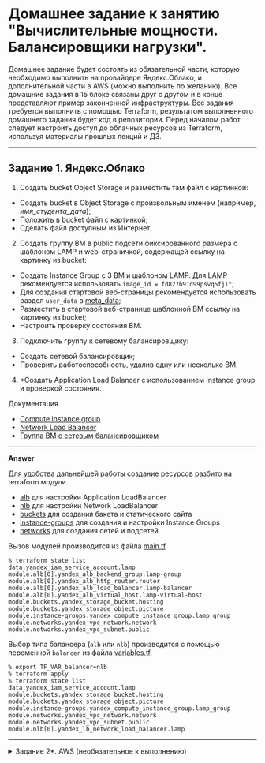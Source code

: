 # Домашнее задание к занятию "Вычислительные мощности. Балансировщики нагрузки".
Домашнее задание будет состоять из обязательной части, которую необходимо выполнить на провайдере Яндекс.Облако, и дополнительной части в AWS (можно выполнить по желанию). Все домашние задания в 15 блоке связаны друг с другом и в конце представляют пример законченной инфраструктуры.
Все задания требуется выполнить с помощью Terraform, результатом выполненного домашнего задания будет код в репозитории. Перед началом работ следует настроить доступ до облачных ресурсов из Terraform, используя материалы прошлых лекций и ДЗ.

---
## Задание 1. Яндекс.Облако 

1. Создать bucket Object Storage и разместить там файл с картинкой:
- Создать bucket в Object Storage с произвольным именем (например, _имя_студента_дата_);
- Положить в bucket файл с картинкой;
- Сделать файл доступным из Интернет.
2. Создать группу ВМ в public подсети фиксированного размера с шаблоном LAMP и web-страничкой, содержащей ссылку на картинку из bucket:
- Создать Instance Group с 3 ВМ и шаблоном LAMP. Для LAMP рекомендуется использовать `image_id = fd827b91d99psvq5fjit`;
- Для создания стартовой веб-страницы рекомендуется использовать раздел `user_data` в [meta_data](https://cloud.yandex.ru/docs/compute/concepts/vm-metadata);
- Разместить в стартовой веб-странице шаблонной ВМ ссылку на картинку из bucket;
- Настроить проверку состояния ВМ.
3. Подключить группу к сетевому балансировщику:
- Создать сетевой балансировщик;
- Проверить работоспособность, удалив одну или несколько ВМ.
4. *Создать Application Load Balancer с использованием Instance group и проверкой состояния.

Документация
- [Compute instance group](https://registry.terraform.io/providers/yandex-cloud/yandex/latest/docs/resources/compute_instance_group)
- [Network Load Balancer](https://registry.terraform.io/providers/yandex-cloud/yandex/latest/docs/resources/lb_network_load_balancer)
- [Группа ВМ с сетевым балансировщиком](https://cloud.yandex.ru/docs/compute/operations/instance-groups/create-with-balancer)
---

**Answer**

Для удобства дальнейшей работы создание ресурсов разбито на terraform модули.

- [alb](assets/modules/alb/) для настройки Application LoadBalancer
- [nlb](assets/modules/nlb/) для настройки Network LoadBalancer
- [buckets](assets/modules/buckets/) для создания бакета и статического сайта
- [instance-groups](assets/modules/instance-groups/) для создания и настройки Instance Groups
- [networks](assets/modules/networks/) для создания сетей и подсетей

Вызов модулей производится из файла [main.tf](assets/main.tf). 

```console
% terraform state list
data.yandex_iam_service_account.lamp
module.alb[0].yandex_alb_backend_group.lamp-group
module.alb[0].yandex_alb_http_router.router
module.alb[0].yandex_alb_load_balancer.lamp-balancer
module.alb[0].yandex_alb_virtual_host.lamp-virtual-host
module.buckets.yandex_storage_bucket.hosting
module.buckets.yandex_storage_object.picture
module.instance-groups.yandex_compute_instance_group.lamp_group
module.networks.yandex_vpc_network.network
module.networks.yandex_vpc_subnet.public
```

Выбор типа балансера (`alb` или `nlb`) производится с помощью переменной `balancer` из файла [variables.tf](assets/variables.tf).

```console
% export TF_VAR_balancer=nlb
% terraform apply
% terraform state list
data.yandex_iam_service_account.lamp
module.buckets.yandex_storage_bucket.hosting
module.buckets.yandex_storage_object.picture
module.instance-groups.yandex_compute_instance_group.lamp_group
module.networks.yandex_vpc_network.network
module.networks.yandex_vpc_subnet.public
module.nlb[0].yandex_lb_network_load_balancer.lamp
```

---

<details>
<summary>Задание 2*. AWS (необязательное к выполнению)</summary>
## Задание 2*. AWS (необязательное к выполнению)

Используя конфигурации, выполненные в рамках ДЗ на предыдущем занятии, добавить к Production like сети Autoscaling group из 3 EC2-инстансов с  автоматической установкой web-сервера в private домен.

1. Создать bucket S3 и разместить там файл с картинкой:
- Создать bucket в S3 с произвольным именем (например, _имя_студента_дата_);
- Положить в bucket файл с картинкой;
- Сделать доступным из Интернета.
2. Сделать Launch configurations с использованием bootstrap скрипта с созданием веб-странички на которой будет ссылка на картинку в S3. 
3. Загрузить 3 ЕС2-инстанса и настроить LB с помощью Autoscaling Group.

Resource terraform
- [S3 bucket](https://registry.terraform.io/providers/hashicorp/aws/latest/docs/resources/s3_bucket)
- [Launch Template](https://registry.terraform.io/providers/hashicorp/aws/latest/docs/resources/launch_template)
- [Autoscaling group](https://registry.terraform.io/providers/hashicorp/aws/latest/docs/resources/autoscaling_group)
- [Launch configuration](https://registry.terraform.io/providers/hashicorp/aws/latest/docs/resources/launch_configuration)

Пример bootstrap-скрипта:
```
#!/bin/bash
yum install httpd -y
service httpd start
chkconfig httpd on
cd /var/www/html
echo "<html><h1>My cool web-server</h1></html>" > index.html
```

</details>